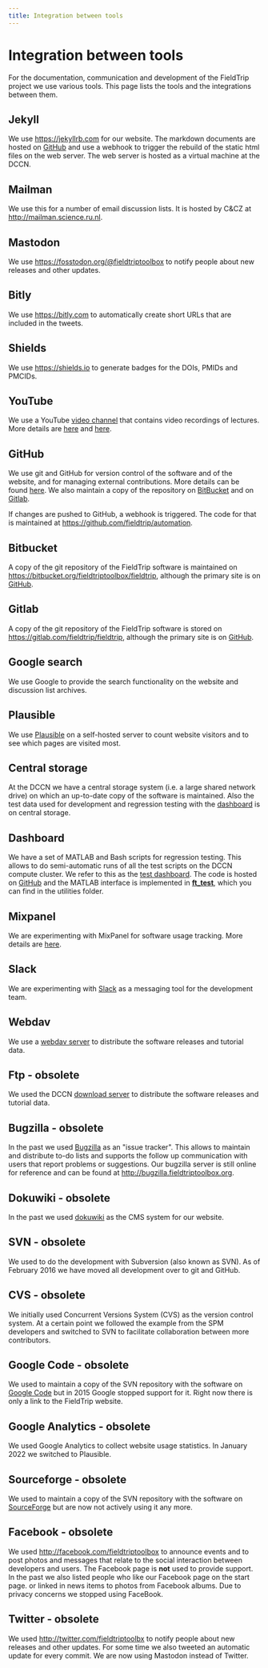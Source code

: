 ```yaml
---
title: Integration between tools
---
```


# Integration between tools

For the documentation, communication and development of the FieldTrip project we use various tools. This page lists the tools and the integrations between them.

## Jekyll

We use <https://jekyllrb.com> for our website. The markdown documents are hosted on [GitHub](https://github.com/fieldtrip/website) and use a webhook to trigger the rebuild of the static html files on the web server. The web server is hosted as a virtual machine at the DCCN.

## Mailman

We use this for a number of email discussion lists. It is hosted by C&CZ at <http://mailman.science.ru.nl>.

## Mastodon

We use <https://fosstodon.org/@fieldtriptoolbox> to notify people about new releases and other updates.

## Bitly

We use <https://bitly.com> to automatically create short URLs that are included in the tweets.

## Shields

We use <https://shields.io> to generate badges for the DOIs, PMIDs and PMCIDs.

## YouTube

We use a YouTube [video channel](https://www.youtube.com/fieldtriptoolbox) that contains video recordings of lectures. More details are [here](/video) and [here](/development/guideline/video).

## GitHub

We use git and GitHub for version control of the software and of the website, and for managing external contributions. More details can be found [here](/development/git). We also maintain a copy of the repository on [BitBucket](#bitbucket) and on [Gitlab](#gitlab).

If changes are pushed to GitHub, a webhook is triggered. The code for that is maintained at <https://github.com/fieldtrip/automation>.

## Bitbucket

A copy of the git repository of the FieldTrip software is maintained on <https://bitbucket.org/fieldtriptoolbox/fieldtrip>, although the primary site is on [GitHub](#GitHub).

## Gitlab

A copy of the git repository of the FieldTrip software is stored on <https://gitlab.com/fieldtrip/fieldtrip>, although the primary site is on [GitHub](#GitHub).

## Google search

We use Google to provide the search functionality on the website and discussion list archives.

## Plausible

We use [Plausible](http://plausible.io/) on a self-hosted server to count website visitors and to see which pages are visited most.

## Central storage

At the DCCN we have a central storage system (i.e. a large shared network drive) on which an up-to-date copy of the software is maintained. Also the test data used for development and regression testing with the [dashboard](#dashboard) is on central storage.

## Dashboard

We have a set of MATLAB and Bash scripts for regression testing. This allows to do semi-automatic runs of all the test scripts on the DCCN compute cluster. We refer to this as the [test dashboard](/development/testing). The code is hosted on [GitHub](https://github.com/fieldtrip/dashboard) and the MATLAB interface is implemented in **[ft_test](/reference/utilities/ft_test)**, which you can find in the utilities folder.

## Mixpanel

We are experimenting with MixPanel for software usage tracking. More details are [here](/faq/tracking).

## Slack

We are experimenting with [Slack](https://fieldtriptoolbox.slack.com) as a messaging tool for the development team.

## Webdav

We use a [webdav server](https://download.fieldtriptoolbox.org) to distribute the software releases and tutorial data.

## Ftp - obsolete

We used the DCCN [download server](https://download.fieldtriptoolbox.org/) to distribute the software releases and tutorial data.

## Bugzilla - obsolete

In the past we used [Bugzilla](http://www.bugzilla.org) as an "issue tracker". This allows to maintain and distribute to-do lists and supports the follow up communication with users that report problems or suggestions. Our bugzilla server is still online for reference and can be found at <http://bugzilla.fieldtriptoolbox.org>.

## Dokuwiki - obsolete

In the past we used [dokuwiki](http://dokuwiki.org/) as the CMS system for our website.

## SVN - obsolete

We used to do the development with Subversion (also known as SVN). As of February 2016 we have moved all development over to git and GitHub.

## CVS - obsolete

We initially used Concurrent Versions System (CVS) as the version control system.  At a certain point we followed the example from the SPM developers and switched to SVN to facilitate collaboration between more contributors.

## Google Code - obsolete

We used to maintain a copy of the SVN repository with the software on [Google Code](http://code.google.com/p/fieldtrip) but in 2015 Google stopped support for it. Right now there is only a link to the FieldTrip website.

## Google Analytics - obsolete

We used Google Analytics to collect website usage statistics. In January 2022 we switched to Plausible.

## Sourceforge - obsolete

We used to maintain a copy of the SVN repository with the software on [SourceForge](https://sourceforge.net/projects/fieldtrip/) but are now not actively using it any more.

## Facebook - obsolete

We used <http://facebook.com/fieldtriptoolbox> to announce events and to post photos and messages that relate to the social interaction between developers and users. The Facebook page is **not** used to provide support. In the past we also listed people who like our Facebook page on the start page. or linked in news items to photos from Facebook albums. Due to privacy concerns we stopped using FaceBook.

## Twitter - obsolete

We used <http://twitter.com/fieldtriptoolbx> to notify people about new releases and other updates. For some time we also tweeted an automatic update for every commit. We are now using Mastodon instead of Twitter.
